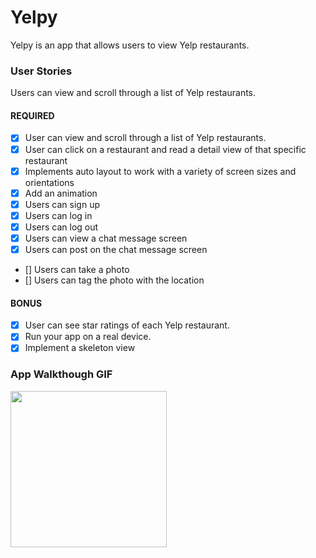 # Yelpy
Yelpy is an app that allows users to view Yelp restaurants.

### User Stories
Users can view and scroll through a list of Yelp restaurants.

#### REQUIRED
- [X] User can view and scroll through a list of Yelp restaurants.
- [X] User can click on a restaurant and read a detail view of that specific restaurant
- [X] Implements auto layout to work with a variety of screen sizes and orientations
- [X] Add an animation
- [X] Users can sign up 
- [X] Users can log in
- [X] Users can log out
- [X] Users can view a chat message screen
- [X] Users can post on the chat message screen
- [] Users can take a photo
- [] Users can tag the photo with the location

#### BONUS
- [X] User can see star ratings of each Yelp restaurant.
- [X] Run your app on a real device.
- [X] Implement a skeleton view

### App Walkthough GIF
<img src="http://g.recordit.co/Xn8zyCGLTf.gif" width=250><br>
